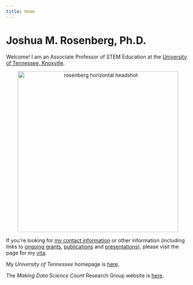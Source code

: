```yaml
---
title: Home
---
```


# Joshua M. Rosenberg, Ph.D.

Welcome! I am an Associate Professor of STEM Education at the [University of Tennessee, Knoxville](http://utk.edu/). 

<div style="text-align: center;">
  <img src="images/rosenberg-horizontal-utk-2024.jpeg" alt="rosenberg horizontal headshot" style="width: 440px;" align = "center;">
</div>

If you're looking for [my contact information](/about/#contact-information) or other information (including links to [ongoing grants](/about/#grants,-fellowships,-and-awards), [publications](/about/#publications) and [presentations](/about/#presentations)), please visit the page for my [vita](/about/).

My *University of Tennessee* homepage is [here](https://tpte.utk.edu/people/joshua-rosenberg-phd/).

The *Making Data Science Count* Research Group website is [here](https://makingdatasciencecount.com).

